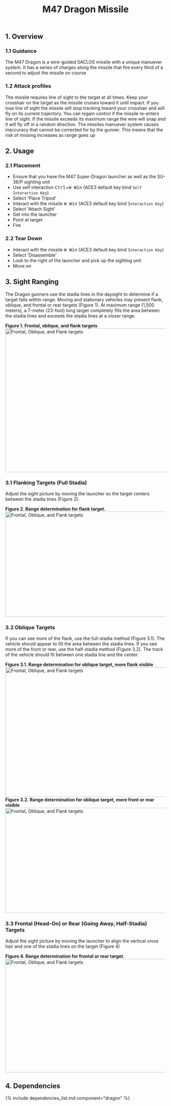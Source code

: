 ﻿---
layout: wiki
title: M47 Dragon Missile
description: M47 Dragon
group: feature
category: equipment
parent: wiki
mod: ace
version:
  major: 3
  minor: 13
  patch: 0
---

## 1. Overview

### 1.1 Guidance

The M47 Dragon is a wire-guided SACLOS missile with a unique manuever system. It has a series of charges along the missile that fire every third of a second to adjust the missile on course

### 1.2 Attack profiles

The missile requires line of sight to the target at all times. Keep your crosshair on the target as the missile cruises toward it until impact.
If you lose line of sight the missile will stop tracking toward your crosshair and will fly on its current trajectory. You can regain control if the missile re-enters line of sight.
If the missile exceeds its maximum range the wire will snap and it will fly off in a random direction.
The missiles manuever system causes inaccuracy that cannot be corrected for by the gunner. This means that the risk of missing increases as range goes up

## 2. Usage

### 2.1 Placement

- Ensure that you have the M47 Super-Dragon launcher as well as the SU-36/P sighting unit
- Use self interaction <kbd>Ctrl</kbd>+<kbd>⊞&nbsp;Win</kbd> (ACE3 default key bind `Self Interaction Key`)
- Select 'Place Tripod'
- Interact with the missile <kbd>⊞&nbsp;Win</kbd> (ACE3 default key bind `Interaction Key`)
- Select 'Attach Sight'
- Get into the launcher
- Point at target
- Fire

### 2.2 Tear Down
- Interact with the missile <kbd>⊞&nbsp;Win</kbd> (ACE3 default key bind `Interaction Key`)
- Select 'Disassemble'
- Look to the right of the launcher and pick up the sighting unit
- Move on

## 3. Sight Ranging

The Dragon gunners use the stadia lines in the daysight to determine if a target falls within range. Moving and stationary vehicles may present flank, oblique, and frontal or rear targets (Figure 1).
At maximum range (1,500 meters), a 7-meter (23-foot) long target completely fills the area between the stadia lines and exceeds the stadia lines at a closer range.

**Figure 1. Frontal, oblique, and flank targets**
<img src="{{ site.baseurl }}/img/wiki/feature/m47_fro_obl_fla.png" width="1400" height="452" alt="Frontal, Oblique, and Flank targets" />

### 3.1 **Flanking Targets (Full Stadia)**

Adjust the sight picture by moving the launcher so the target centers between the stadia lines (Figure 2).

**Figure 2. Range determination for flank target.**
<img src="{{ site.baseurl }}/img/wiki/feature/m47_flank.png" width="1400" height="331" alt="Frontal, Oblique, and Flank targets" />

### 3.2 **Oblique Targets**

If you can see more of the flank, use the full-stadia method (Figure 3.1). The vehicle should appear to fill the area between the stadia lines. If you see more of the front or rear, use the half-stadia method (Figure 3.2). The track of the vehicle should fit between one stadia line and the center.

**Figure 3.1. Range determination for oblique target, more flank visible**
<img src="{{ site.baseurl }}/img/wiki/feature/m47_oblique_45.png" width="1400" height="408" alt="Frontal, Oblique, and Flank targets" />
**Figure 3.2. Range determination for oblique target, more front or rear visible**
<img src="{{ site.baseurl }}/img/wiki/feature/m47_oblique_60.png" width="1400" height="331" alt="Frontal, Oblique, and Flank targets" />

### 3.3 **Frontal (Head-On) or Rear (Going Away, Half-Stadia) Targets**

Adjust the sight picture by moving the launcher to align the vertical cross hair and one of the stadia lines on the target (Figure 4)

**Figure 4. Range determination for frontal or rear target.**
<img src="{{ site.baseurl }}/img/wiki/feature/m47_frontal.png" width="1400" height="357" alt="Frontal, Oblique, and Flank targets" />

## 4. Dependencies

{% include dependencies_list.md component="dragon" %}
